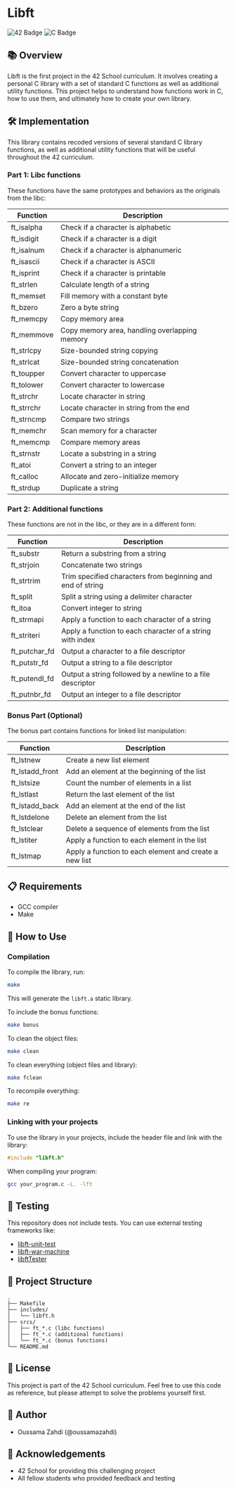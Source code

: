# Libft

![42 Badge](https://img.shields.io/badge/42-libft-00babc)
![C Badge](https://img.shields.io/badge/Language-C-blue)

## 📚 Overview

Libft is the first project in the 42 School curriculum. It involves creating a personal C library with a set of standard C functions as well as additional utility functions. This project helps to understand how functions work in C, how to use them, and ultimately how to create your own library.

## 🛠️ Implementation

This library contains recoded versions of several standard C library functions, as well as additional utility functions that will be useful throughout the 42 curriculum.

### Part 1: Libc functions

These functions have the same prototypes and behaviors as the originals from the libc:

| Function      | Description                                                  |
|---------------|--------------------------------------------------------------|
| ft_isalpha    | Check if a character is alphabetic                          |
| ft_isdigit    | Check if a character is a digit                             |
| ft_isalnum    | Check if a character is alphanumeric                        |
| ft_isascii    | Check if a character is ASCII                               |
| ft_isprint    | Check if a character is printable                           |
| ft_strlen     | Calculate length of a string                                |
| ft_memset     | Fill memory with a constant byte                            |
| ft_bzero      | Zero a byte string                                          |
| ft_memcpy     | Copy memory area                                            |
| ft_memmove    | Copy memory area, handling overlapping memory               |
| ft_strlcpy    | Size-bounded string copying                                 |
| ft_strlcat    | Size-bounded string concatenation                           |
| ft_toupper    | Convert character to uppercase                              |
| ft_tolower    | Convert character to lowercase                              |
| ft_strchr     | Locate character in string                                  |
| ft_strrchr    | Locate character in string from the end                     |
| ft_strncmp    | Compare two strings                                         |
| ft_memchr     | Scan memory for a character                                 |
| ft_memcmp     | Compare memory areas                                         |
| ft_strnstr    | Locate a substring in a string                              |
| ft_atoi       | Convert a string to an integer                              |
| ft_calloc     | Allocate and zero-initialize memory                         |
| ft_strdup     | Duplicate a string                                          |

### Part 2: Additional functions

These functions are not in the libc, or they are in a different form:

| Function      | Description                                                  |
|---------------|--------------------------------------------------------------|
| ft_substr     | Return a substring from a string                            |
| ft_strjoin    | Concatenate two strings                                     |
| ft_strtrim    | Trim specified characters from beginning and end of string  |
| ft_split      | Split a string using a delimiter character                  |
| ft_itoa       | Convert integer to string                                   |
| ft_strmapi    | Apply a function to each character of a string              |
| ft_striteri   | Apply a function to each character of a string with index   |
| ft_putchar_fd | Output a character to a file descriptor                     |
| ft_putstr_fd  | Output a string to a file descriptor                        |
| ft_putendl_fd | Output a string followed by a newline to a file descriptor  |
| ft_putnbr_fd  | Output an integer to a file descriptor                      |

### Bonus Part (Optional)

The bonus part contains functions for linked list manipulation:

| Function       | Description                                       |
|----------------|---------------------------------------------------|
| ft_lstnew      | Create a new list element                         |
| ft_lstadd_front| Add an element at the beginning of the list       |
| ft_lstsize     | Count the number of elements in a list            |
| ft_lstlast     | Return the last element of the list               |
| ft_lstadd_back | Add an element at the end of the list             |
| ft_lstdelone   | Delete an element from the list                   |
| ft_lstclear    | Delete a sequence of elements from the list       |
| ft_lstiter     | Apply a function to each element in the list      |
| ft_lstmap      | Apply a function to each element and create a new list |

## 📋 Requirements

- GCC compiler
- Make

## 🚀 How to Use

### Compilation

To compile the library, run:

```bash
make
```

This will generate the `libft.a` static library.

To include the bonus functions:

```bash
make bonus
```

To clean the object files:

```bash
make clean
```

To clean everything (object files and library):

```bash
make fclean
```

To recompile everything:

```bash
make re
```

### Linking with your projects

To use the library in your projects, include the header file and link with the library:

```c
#include "libft.h"
```

When compiling your program:

```bash
gcc your_program.c -L. -lft
```

## 📝 Testing

This repository does not include tests. You can use external testing frameworks like:
- [libft-unit-test](https://github.com/alelievr/libft-unit-test)
- [libft-war-machine](https://github.com/ska42/libft-war-machine)
- [libftTester](https://github.com/Tripouille/libftTester)

## 🧩 Project Structure

```
.
├── Makefile
├── includes/
│   └── libft.h
├── srcs/
│   ├── ft_*.c (libc functions)
│   ├── ft_*.c (additional functions)
│   └── ft_*.c (bonus functions)
└── README.md
```

## 📜 License

This project is part of the 42 School curriculum. Feel free to use this code as reference, but please attempt to solve the problems yourself first.

## 👤 Author

- Oussama Zahdi (@oussamazahdi)

## 💬 Acknowledgements

- 42 School for providing this challenging project
- All fellow students who provided feedback and testing
